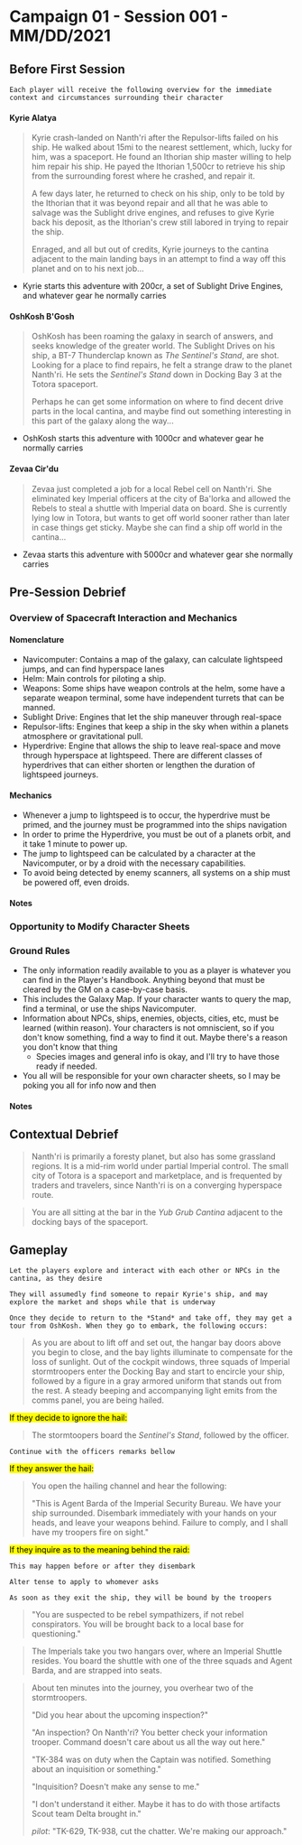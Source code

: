 # Campaign 01 - Session 001 - MM/DD/2021

## Before First Session

`Each player will receive the following overview for the immediate context and circumstances surrounding their character`



#### Kyrie Alatya

> Kyrie crash-landed on Nanth'ri after the Repulsor-lifts failed on his ship. He walked about 15mi to the nearest settlement, which, lucky for him, was a spaceport. He found an Ithorian ship master willing to help him repair his ship. He payed the Ithorian 1,500cr to retrieve his ship from the surrounding forest where he crashed, and repair it.
>
> A few days later, he returned to check on his ship, only to be told by the Ithorian that it was beyond repair and all that he was able to salvage was the Sublight drive engines, and refuses to give Kyrie back his deposit, as the Ithorian's crew still labored in trying to repair the ship.
>
> Enraged, and all but out of credits, Kyrie journeys to the cantina adjacent to the main landing bays in an attempt to find a way off this planet and on to his next job...

* Kyrie starts this adventure with 200cr, a set of Sublight Drive Engines, and whatever gear he normally carries



#### OshKosh B'Gosh

> OshKosh has been roaming the galaxy in search of answers, and seeks knowledge of the greater world. The Sublight Drives on his ship, a BT-7 Thunderclap known as *The Sentinel's Stand*, are shot. Looking for a place to find repairs, he felt a strange draw to the planet Nanth'ri. He sets the *Sentinel's Stand* down in Docking Bay 3 at the Totora spaceport.
>
> Perhaps he can get some information on where to find decent drive parts in the local cantina, and maybe find out something interesting in this part of the galaxy along the way...

* OshKosh starts this adventure with 1000cr and whatever gear he normally carries



#### Zevaa Cir'du

> Zevaa just completed a job for a local Rebel cell on Nanth'ri. She eliminated key Imperial officers at the city of Ba'lorka and allowed the Rebels to steal a shuttle with Imperial data on board. She is currently lying low in Totora, but wants to get off world sooner rather than later in case things get sticky. Maybe she can find a ship off world in the cantina...

* Zevaa starts this adventure with 5000cr and whatever gear she normally carries



## Pre-Session Debrief

### Overview of Spacecraft Interaction and Mechanics

#### Nomenclature

* Navicomputer: Contains a map of the galaxy, can calculate lightspeed jumps, and can find hyperspace lanes
* Helm: Main controls for piloting a ship. 
* Weapons: Some ships have weapon controls at the helm, some have a separate weapon terminal, some have independent turrets that can be manned.
* Sublight Drive: Engines that let the ship maneuver through real-space
* Repulsor-lifts: Engines that keep a ship in the sky when within a planets atmosphere or gravitational pull.
* Hyperdrive: Engine that allows the ship to leave real-space and move through hyperspace at lightspeed. There are different classes of hyperdrives that can either shorten or lengthen the duration of lightspeed journeys.



#### Mechanics

* Whenever a jump to lightspeed is to occur, the hyperdrive must be primed, and the journey must be programmed into the ships navigation
* In order to prime the Hyperdrive, you must be out of a planets orbit, and it take 1 minute to power up.
* The jump to lightspeed can be calculated by a character at the Navicomputer, or by a droid with the necessary capabilities.
* To avoid being detected by enemy scanners, all systems on a ship must be powered off, even droids.



#### Notes



### Opportunity to Modify Character Sheets



### Ground Rules

* The only information readily available to you as a player is whatever you can find in the Player's Handbook. Anything beyond that must be cleared by the GM on a case-by-case basis.
* This includes the Galaxy Map. If your character wants to query the map, find a terminal, or use the ships Navicomputer.
* Information about NPCs, ships, enemies, objects, cities, etc, must be learned (within reason). Your characters is not omniscient, so if you don't know something, find a way to find it out. Maybe there's a reason you don't know that thing
  * Species images and general info is okay, and I'll try to have those ready if needed.
* You all will be responsible for your own character sheets, so I may be poking you all for info now and then



#### Notes



## Contextual Debrief

> Nanth'ri is primarily a foresty planet, but also has some grassland regions. It is a mid-rim world under partial Imperial control. The small city of Totora is a spaceport and marketplace, and is frequented by traders and travelers, since Nanth'ri is on a converging hyperspace route.

> You are all sitting at the bar in the *Yub Grub Cantina* adjacent to the docking bays of the spaceport.



## Gameplay

`Let the players explore and interact with each other or NPCs in the cantina, as they desire`



`They will assumedly find someone to repair Kyrie's ship, and may explore the market and shops while that is underway`



`Once they decide to return to the *Stand* and take off, they may get a tour from OshKosh. When they go to embark, the following occurs:`



> As you are about to lift off and set out, the hangar bay doors above you begin to close, and the bay lights illuminate to compensate for the loss of sunlight. Out of the cockpit windows, three squads of Imperial stormtroopers enter the Docking Bay and start to encircle your ship, followed by a figure in a gray armored uniform that stands out from the rest. A steady beeping and accompanying light emits from the comms panel, you are being hailed.



<mark>If they decide to ignore the hail:</mark>

> The stormtoopers board the *Sentinel's Stand*, followed by the officer.

`Continue with the officers remarks bellow`



<mark>If they answer the hail:</mark>

> You open the hailing channel and hear the following:
>
> "This is Agent Barda of the Imperial Security Bureau. We have your ship surrounded. Disembark immediately with your hands on your heads, and leave your weapons behind. Failure to comply, and I shall have my troopers fire on sight."



<mark>If they inquire as to the meaning behind the raid:</mark>

`This may happen before or after they disembark`

`Alter tense to apply to whomever asks`

`As soon as they exit the ship, they will be bound by the troopers`

> "You are suspected to be rebel sympathizers, if not rebel conspirators. You will be brought back to a local base for questioning."



> The Imperials take you two hangars over, where an Imperial Shuttle resides. You board the shuttle with one of the three squads and Agent Barda, and are strapped into seats.

> About ten minutes into the journey, you overhear two of the stormtroopers.
>
> "Did you hear about the upcoming inspection?"
>
> "An inspection? On Nanth'ri? You better check your information trooper. Command doesn't care about us all the way out here."
>
> "TK-384 was on duty when the Captain was notified. Something about an inquisition or something."
>
> "Inquisition? Doesn't make any sense to me."
>
> "I don't understand it either. Maybe it has to do with those artifacts Scout team Delta brought in."
>
> *pilot*: "TK-629, TK-938, cut the chatter. We're making our approach."







